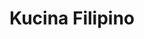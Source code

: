 ---
layout: default
title: "Kucina Filipino"
categories: Dining
rating: "$"
description: "Bringing the Bikol region’s exquisite traditional cuisines of the Philippines to the hearts of Port Vila with well-known dishes cooked in coconut milk and hot little spices. Located in town next to the Lava Lounge. Tel: 540 6949"
---